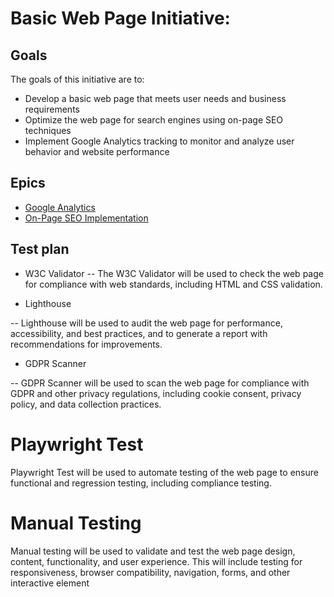# Basic Web Page Initiative: 
## Goals

The goals of this initiative are to:

-   Develop a basic web page that meets user needs and business requirements
-   Optimize the web page for search engines using on-page SEO techniques
-   Implement Google Analytics tracking to monitor and analyze user behavior and website performance
## Epics
* [Google Analytics](/documentation/templates/theme/initiatives/epics/GoogleAnalytics.md)
* [On-Page SEO Implementation](/documentation/templates/theme/initiatives/epics/SEO_EPIC.md)
## Test plan
- W3C Validator
-- The W3C Validator will be used to check the web page for compliance with web standards, including HTML and CSS validation.

- Lighthouse

-- Lighthouse will be used to audit the web page for performance, accessibility, and best practices, and to generate a report with recommendations for improvements.

- GDPR Scanner

-- GDPR Scanner will be used to scan the web page for compliance with GDPR and other privacy regulations, including cookie consent, privacy policy, and data collection practices.

# Playwright Test

Playwright Test will be used to automate testing of the web page to ensure functional and regression testing, including compliance testing.

# Manual Testing

Manual testing will be used to validate and test the web page design, content, functionality, and user experience. This will include testing for responsiveness, browser compatibility, navigation, forms, and other interactive element